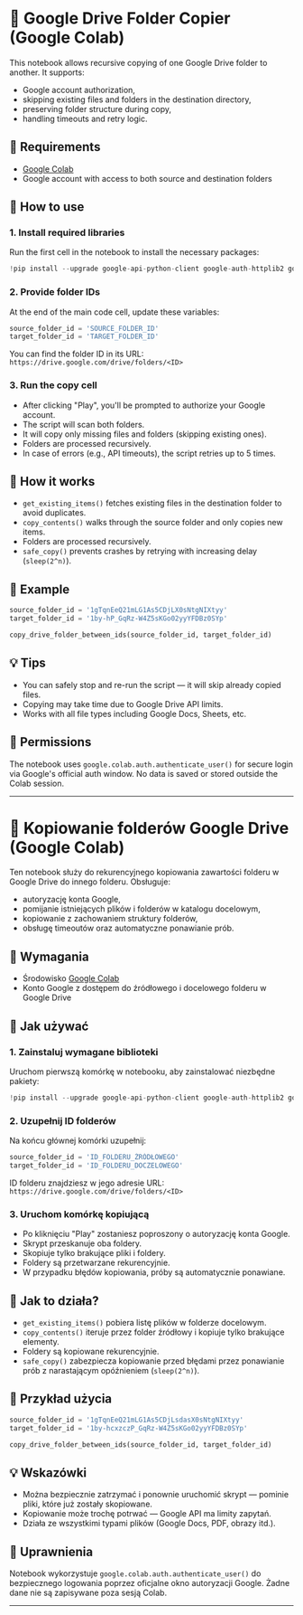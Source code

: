 
# 📁 Google Drive Folder Copier (Google Colab)

This notebook allows recursive copying of one Google Drive folder to another. It supports:
- Google account authorization,
- skipping existing files and folders in the destination directory,
- preserving folder structure during copy,
- handling timeouts and retry logic.

## 🧰 Requirements

- [Google Colab](https://colab.research.google.com/)
- Google account with access to both source and destination folders

## 🚀 How to use

### 1. Install required libraries

Run the first cell in the notebook to install the necessary packages:

```python
!pip install --upgrade google-api-python-client google-auth-httplib2 google-auth-oauthlib
```

### 2. Provide folder IDs

At the end of the main code cell, update these variables:

```python
source_folder_id = 'SOURCE_FOLDER_ID'
target_folder_id = 'TARGET_FOLDER_ID'
```

You can find the folder ID in its URL:  
`https://drive.google.com/drive/folders/<ID>`

### 3. Run the copy cell

- After clicking "Play", you'll be prompted to authorize your Google account.
- The script will scan both folders.
- It will copy only missing files and folders (skipping existing ones).
- Folders are processed recursively.
- In case of errors (e.g., API timeouts), the script retries up to 5 times.

## 🧠 How it works

- `get_existing_items()` fetches existing files in the destination folder to avoid duplicates.
- `copy_contents()` walks through the source folder and only copies new items.
- Folders are processed recursively.
- `safe_copy()` prevents crashes by retrying with increasing delay (`sleep(2^n)`).

## 📝 Example

```python
source_folder_id = '1gTqnEeQ21mLG1As5CDjLX0sNtgNIXtyy'
target_folder_id = '1by-hP_GqRz-W4Z5sKGo02yyYFDBz0SYp'

copy_drive_folder_between_ids(source_folder_id, target_folder_id)
```

## 💡 Tips

- You can safely stop and re-run the script — it will skip already copied files.
- Copying may take time due to Google Drive API limits.
- Works with all file types including Google Docs, Sheets, etc.

## 🔐 Permissions

The notebook uses `google.colab.auth.authenticate_user()` for secure login via Google's official auth window. No data is saved or stored outside the Colab session.

---

# 📁 Kopiowanie folderów Google Drive (Google Colab)

Ten notebook służy do rekurencyjnego kopiowania zawartości folderu w Google Drive do innego folderu. Obsługuje:
- autoryzację konta Google,
- pomijanie istniejących plików i folderów w katalogu docelowym,
- kopiowanie z zachowaniem struktury folderów,
- obsługę timeoutów oraz automatyczne ponawianie prób.

## 🧰 Wymagania

- Środowisko [Google Colab](https://colab.research.google.com/)
- Konto Google z dostępem do źródłowego i docelowego folderu w Google Drive

## 🚀 Jak używać

### 1. Zainstaluj wymagane biblioteki

Uruchom pierwszą komórkę w notebooku, aby zainstalować niezbędne pakiety:

```python
!pip install --upgrade google-api-python-client google-auth-httplib2 google-auth-oauthlib
```

### 2. Uzupełnij ID folderów

Na końcu głównej komórki uzupełnij:

```python
source_folder_id = 'ID_FOLDERU_ŹRÓDŁOWEGO'
target_folder_id = 'ID_FOLDERU_DOCZELOWEGO'
```

ID folderu znajdziesz w jego adresie URL:  
`https://drive.google.com/drive/folders/<ID>`

### 3. Uruchom komórkę kopiującą

- Po kliknięciu "Play" zostaniesz poproszony o autoryzację konta Google.
- Skrypt przeskanuje oba foldery.
- Skopiuje tylko brakujące pliki i foldery.
- Foldery są przetwarzane rekurencyjnie.
- W przypadku błędów kopiowania, próby są automatycznie ponawiane.

## 🧠 Jak to działa?

- `get_existing_items()` pobiera listę plików w folderze docelowym.
- `copy_contents()` iteruje przez folder źródłowy i kopiuje tylko brakujące elementy.
- Foldery są kopiowane rekurencyjnie.
- `safe_copy()` zabezpiecza kopiowanie przed błędami przez ponawianie prób z narastającym opóźnieniem (`sleep(2^n)`).

## 📝 Przykład użycia

```python
source_folder_id = '1gTqnEeQ21mLG1As5CDjLsdasX0sNtgNIXtyy'
target_folder_id = '1by-hcxzczP_GqRz-W4Z5sKGo02yyYFDBz0SYp'

copy_drive_folder_between_ids(source_folder_id, target_folder_id)
```

## 💡 Wskazówki

- Można bezpiecznie zatrzymać i ponownie uruchomić skrypt — pominie pliki, które już zostały skopiowane.
- Kopiowanie może trochę potrwać — Google API ma limity zapytań.
- Działa ze wszystkimi typami plików (Google Docs, PDF, obrazy itd.).

## 🔐 Uprawnienia

Notebook wykorzystuje `google.colab.auth.authenticate_user()` do bezpiecznego logowania poprzez oficjalne okno autoryzacji Google. Żadne dane nie są zapisywane poza sesją Colab.

---
